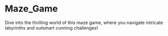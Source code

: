 # Maze_Game
Dive into the thrilling world of this maze game, where you navigate intricate labyrinths and outsmart cunning challenges!
